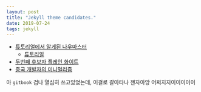 ```yaml
---
layout: post
title: "Jekyll theme candidates."
date: 2019-07-24
tags: jekyll
---
```

- [튜토리얼에서 알게된 나우마스터](https://github.com/barryclark/jekyll-now)
  - [튜토리얼](https://thdev.net/653)
- [두번째 후보자 플레인 화이트](http://jekyllthemes.org/themes/PlainWhite-Jekyll/)
- [중국 개발자의 미니멀리즘](http://jekyllthemes.org/themes/Biu/)

아 `gitbook` 겁나 열심히 쓰고있었는데, 이걸로 갈아타나 젠자아앙 어쩌지지이이이이이
